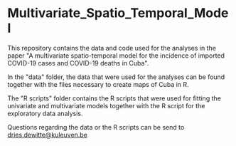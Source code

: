 # Multivariate_Spatio_Temporal_Model
This repository contains the data and code used for the analyses in the paper "A multivariate spatio-temporal model for the incidence of imported COVID-19 cases and COVID-19 deaths in Cuba".

In the "data" folder, the data that were used for the analyses can be found together with the files necessary to create maps of Cuba in R.

The "R scripts" folder contains the R scripts that were used for fitting the univariate and multivariate models together with the R script for the exploratory data analysis.

Questions regarding the data or the R scripts can be send to dries.dewitte@kuleuven.be
